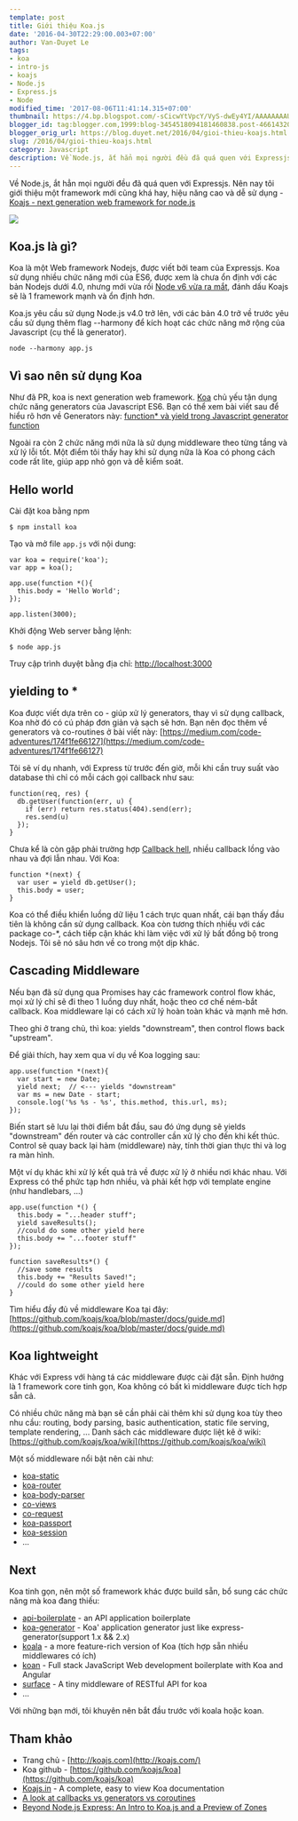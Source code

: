 ```yaml
---
template: post
title: Giới thiệu Koa.js
date: '2016-04-30T22:29:00.003+07:00'
author: Van-Duyet Le
tags:
- koa
- intro-js
- koajs
- Node.js
- Express.js
- Node
modified_time: '2017-08-06T11:41:14.315+07:00'
thumbnail: https://4.bp.blogspot.com/-sCicwYtVpcY/VyS-dwEy4YI/AAAAAAAAUBM/5Q1QZ6zVR5YcsV7lgN8MYWfkZvrz6AXtgCK4B/s1600/Screen-Shot-2014-04-11-at-7.49.09-AM.png
blogger_id: tag:blogger.com,1999:blog-3454518094181460838.post-4661432017558938656
blogger_orig_url: https://blog.duyet.net/2016/04/gioi-thieu-koajs.html
slug: /2016/04/gioi-thieu-koajs.html
category: Javascript
description: Về Node.js, ắt hẳn mọi người đều đã quá quen với Expressjs. Nên nay tôi giới thiệu một framework mới cũng khá hay, hiệu năng cao và dễ sử dụng KoaJs
---
```


Về Node.js, ắt hẳn mọi người đều đã quá quen với Expressjs. Nên nay tôi giới thiệu một framework mới cũng khá hay, hiệu năng cao và dễ sử dụng - [Koajs - next generation web framework for node.js](http://koajs.com/)

[![](https://4.bp.blogspot.com/-sCicwYtVpcY/VyS-dwEy4YI/AAAAAAAAUBM/5Q1QZ6zVR5YcsV7lgN8MYWfkZvrz6AXtgCK4B/s1600/Screen-Shot-2014-04-11-at-7.49.09-AM.png)](https://blog.duyet.net/2016/04/gioi-thieu-koajs.html)

## Koa.js là gì? ##
Koa là một Web framework Nodejs, được viết bởi team của Expressjs. Koa sử dụng nhiều chức năng mới của ES6, được xem là chưa ổn định với các bản Nodejs dưới 4.0, nhưng mới vừa rồi [Node v6 vừa ra mắt](https://blog.duyet.net/2016/04/ra-mat-nodejs-v6.html), đánh dấu Koajs sẽ là 1 framework mạnh và ổn định hơn.

Koa.js yêu cầu sử dụng Node.js v4.0 trở lên, với các bản 4.0 trở về trước yêu cầu sử dụng thêm flag --harmony để kích hoạt các chức năng mở rộng của Javascript (cụ thể là generator).

```
node --harmony app.js
```

## Vì sao nên sử dụng Koa ##
Như đã PR, koa is next generation web framework. [Koa](http://koajs.com/) chủ yếu tận dụng chức năng generators của Javascript ES6.
Bạn có thể xem bài viết sau để hiểu rõ hơn về Generators này: [function* và yield trong Javascript generator function](https://blog.duyet.net/2016/02/generator-function-javascript.html#.VyTAS4N94_M)

Ngoài ra còn 2 chức năng mới nữa là sử dụng middleware theo từng tầng và xử lý lỗi tốt. Một điểm tôi thấy hay khi sử dụng nữa là Koa có phong cách code rất lite, giúp app nhỏ gọn và dễ kiểm soát.

## Hello world ##

Cài đặt koa bằng npm

```
$ npm install koa
```

Tạo và mở file `app.js` với nội dung: 

```
var koa = require('koa');
var app = koa();

app.use(function *(){
  this.body = 'Hello World';
});

app.listen(3000);
```

Khởi động Web server bằng lệnh: 

```
$ node app.js
```

Truy cập trình duyệt bằng địa chỉ: [http://localhost:3000](http://localhost:3000/)

## yielding to * ##
Koa được viết dựa trên co - giúp xử lý generators, thay vì sử dụng callback, Koa nhờ đó có cú pháp đơn giản và sạch sẽ hơn.
Bạn nên đọc thêm về generators và co-routines ở bài viết này: [https://medium.com/code-adventures/174f1fe66127](https://medium.com/code-adventures/174f1fe66127)

Tôi sẽ ví dụ nhanh, với Express từ trước đến giờ, mỗi khi cần truy suất vào database thì chỉ có mỗi cách gọi callback như sau:

```
function(req, res) {
  db.getUser(function(err, u) {
    if (err) return res.status(404).send(err);
    res.send(u)
  });
}
```

Chưa kể là còn gặp phải trường hợp [Callback hell](https://strongloop.com/strongblog/node-js-callback-hell-promises-generators/), nhiều callback lồng vào nhau và đợi lẫn nhau.
Với Koa:

```
function *(next) {
  var user = yield db.getUser();
  this.body = user;
}
```

Koa có thể điều khiển luồng dữ liệu 1 cách trực quan nhất, cái bạn thấy đầu tiên là không cần sử dụng callback. Koa còn tương thích nhiều với các package co-*, cách tiếp cận khác khi làm việc với xử lý bất đồng bộ trong Nodejs. Tôi sẽ nó sâu hơn về co trong một dịp khác.

## Cascading Middleware ##

Nếu bạn đã sử dụng qua Promises hay các framework control flow khác, mọi xử lý chỉ sẽ đi theo 1 luồng duy nhất, hoặc theo cơ chế ném-bắt callback. Koa middleware lại có cách xử lý hoàn toàn khác và mạnh mẽ hơn. 

Theo ghi ở trang chủ, thì koa: yields "downstream", then control flows back "upstream".

Để giải thích, hay xem qua ví dụ về Koa logging sau: 

```
app.use(function *(next){
  var start = new Date;
  yield next;  // <--- yields "downstream" 
  var ms = new Date - start;
  console.log('%s %s - %s', this.method, this.url, ms);
});
```

Biến start sẽ lưu lại thời điểm bắt đầu, sau đó ứng dụng sẽ yields "downstream" đến router và các controller cần xử lý cho đến khi kết thúc. Control sẽ quay back lại hàm (middleware) này, tính thời gian thực thi và log ra màn hình.

Một ví dụ khác khi xử lý kết quả trả về được xử lý ở nhiều nơi khác nhau. Với Express có thể phức tạp hơn nhiều, và phải kết hợp với template engine (như handlebars, ...)

```
app.use(function *() {
  this.body = "...header stuff";
  yield saveResults();
  //could do some other yield here 
  this.body += "...footer stuff"
});

function saveResults*() {
  //save some results
  this.body += "Results Saved!";
  //could do some other yield here
}
```

Tìm hiểu đầy đủ về middleware Koa tại đây: [https://github.com/koajs/koa/blob/master/docs/guide.md](https://github.com/koajs/koa/blob/master/docs/guide.md)

## Koa lightweight ##
Khác với Express với hàng tá các middleware được cài đặt sẵn. Định hướng là 1 framework core tinh gọn, Koa không có bất kì middleware được tích hợp sẵn cả.

Có nhiều chức năng mà bạn sẽ cần phải cài thêm khi sử dụng koa tùy theo nhu cầu: routing, body parsing, basic authentication, static file serving, template rendering, ... Danh sách các middleware được liệt kê ở wiki: [https://github.com/koajs/koa/wiki](https://github.com/koajs/koa/wiki)

Một số middleware nổi bật nên cài như:

- [koa-static](https://github.com/koajs/route)
- [koa-router](https://github.com/alexmingoia/koa-router)
- [koa-body-parser](https://github.com/thomseddon/koa-body-parser)
- [co-views](https://github.com/visionmedia/co-views)
- [co-request](https://github.com/leukhin/co-request)
- [koa-passport](https://github.com/rkusa/koa-passport)
- [koa-session](https://github.com/koajs/session)
- ...

## Next ##
Koa tinh gọn, nên một số framework khác được build sẵn, bổ sung các chức năng mà koa đang thiếu:

- [api-boilerplate](https://github.com/koajs/api-boilerplate) - an API application boilerplate
- [koa-generator](https://github.com/base-n/koa-generator) - Koa' application generator just like express-generator(support 1.x && 2.x)
- [koala](https://github.com/koajs/koala) - a more feature-rich version of Koa (tích hợp sẵn nhiều middlewares có ích)
- [koan](https://github.com/soygul/koan) - Full stack JavaScript Web development boilerplate with Koa and Angular
- [surface](https://github.com/zedgu/surface) - A tiny middleware of RESTful API for koa
- ...

Với những bạn mới, tôi khuyên nên bắt đầu trước với koala hoặc koan.

## Tham khảo ##

- Trang chủ - [http://koajs.com](http://koajs.com/)
- Koa github - [https://github.com/koajs/koa](https://github.com/koajs/koa)
- [Koajs.in](http://koajs.in/) - A complete, easy to view Koa documentation
- [A look at callbacks vs generators vs coroutines](https://medium.com/@tjholowaychuk/callbacks-vs-coroutines-174f1fe66127#.w70iawu11)
- [Beyond Node.js Express: An Intro to Koa.js and a Preview of Zones](https://strongloop.com/strongblog/node-js-express-introduction-koa-js-zone/)
